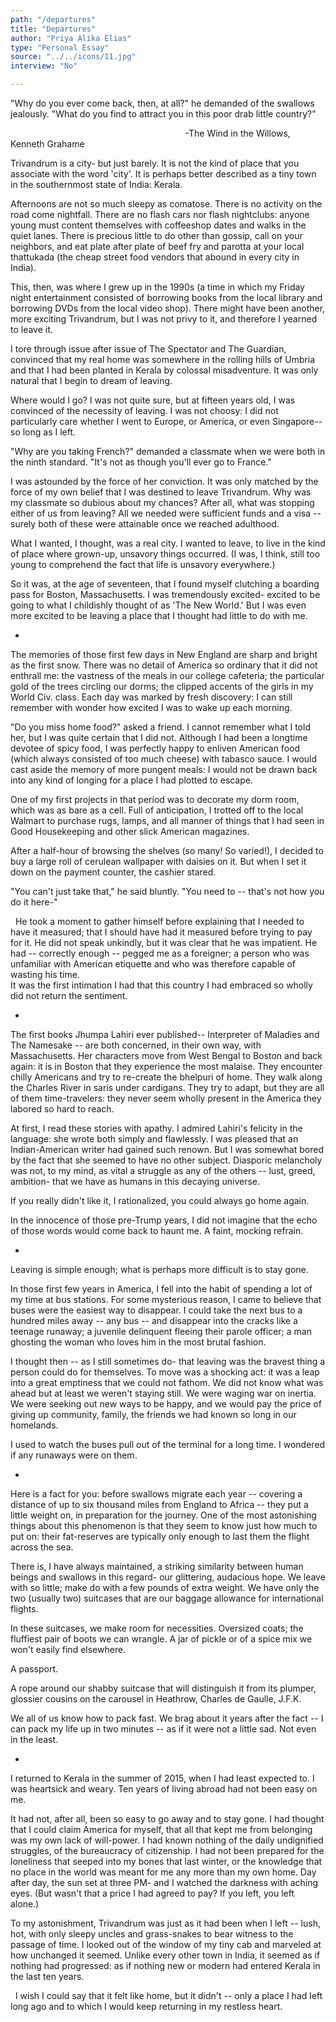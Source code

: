 ```yaml
---
path: "/departures"
title: "Departures"
author: "Priya Alika Elias"
type: "Personal Essay"
source: "../../icons/11.jpg"
interview: "No"

---
```


"Why do you ever come back, then, at all?" he demanded of the swallows jealously. "What do you find to attract you in this poor drab little country?" 

                                                                       -The Wind in the Willows, Kenneth Grahame

Trivandrum is a city- but just barely. It is not the kind of place that you associate with the word 'city'. It is perhaps better described as a tiny town in the southernmost state of India: Kerala. 

Afternoons are not so much sleepy as comatose. There is no activity on the road come nightfall. There are no flash cars nor flash nightclubs: anyone young must content themselves with coffeeshop dates and walks in the quiet lanes. There is precious little to do other than gossip, call on your neighbors, and eat plate after plate of beef fry and parotta at your local thattukada (the cheap street food vendors that abound in every city in India). 

This, then, was where I grew up in the 1990s (a time in which my Friday night entertainment consisted of borrowing books from the local library and borrowing DVDs from the local video shop). There might have been another, more exciting Trivandrum, but I was not privy to it, and therefore I yearned to leave it. 

I tore through issue after issue of The Spectator and The Guardian, convinced that my real home was somewhere in the rolling hills of Umbria and that I had been planted in Kerala by colossal misadventure. It was only natural that I begin to dream of leaving.

Where would I go? I was not quite sure, but at fifteen years old, I was convinced of the necessity of leaving. I was not choosy: I did not particularly care whether I went to Europe, or America, or even Singapore-- so long as I left. 

"Why are you taking French?" demanded a classmate when we were both in the ninth standard. "It's not as though you'll ever go to France." 

I was astounded by the force of her conviction. It was only matched by the force of my own belief that I was destined to leave Trivandrum. Why was my classmate so dubious about my chances? After all, what was stopping either of us from leaving? All we needed were sufficient funds and a visa -- surely both of these were attainable once we reached adulthood. 

What I wanted, I thought, was a real city. I wanted to leave, to live in the kind of place where grown-up, unsavory things occurred. (I was, I think, still too young to comprehend the fact that life is unsavory everywhere.)

So it was, at the age of seventeen, that I found myself clutching a boarding pass for Boston, Massachusetts. I was tremendously excited- excited to be going to what I childishly thought of as 'The New World.' But I was even more excited to be leaving a place that I thought had little to do with me.

*

The memories of those first few days in New England are sharp and bright as the first snow. There was no detail of America so ordinary that it did not enthrall me: the vastness of the meals in our college cafeteria; the particular gold of the trees circling our dorms; the clipped accents of the girls in my World Civ. class. Each day was marked by fresh discovery: I can still remember with wonder how excited I was to wake up each morning.

"Do you miss home food?" asked a friend. I cannot remember what I told her, but I was quite certain that I did not. Although I had been a longtime devotee of spicy food, I was perfectly happy to enliven American food (which always consisted of too much cheese) with tabasco sauce. I would cast aside the memory of more pungent meals: I would not be drawn back into any kind of longing for a place I had plotted to escape. 

One of my first projects in that period was to decorate my dorm room, which was as bare as a cell. Full of anticipation, I trotted off to the local Walmart to purchase rugs, lamps, and all manner of things that I had seen in Good Housekeeping and other slick American magazines.

After a half-hour of browsing the shelves (so many! So varied!), I decided to buy a large roll of cerulean wallpaper with daisies on it. But when I set it down on the payment counter, the cashier stared. 

"You can't just take that," he said bluntly. "You need to -- that's not how you do it here-"

   He took a moment to gather himself before explaining that I needed to have it measured; that I should have had it measured before trying to pay for it. He did not speak unkindly, but it was clear that he was impatient. He had -- correctly enough -- pegged me as a foreigner; a person who was unfamiliar with American etiquette and who was therefore capable of wasting his time.\
It was the first intimation I had that this country I had embraced so wholly did not return the sentiment.

*

The first books Jhumpa Lahiri ever published-- Interpreter of Maladies and The Namesake -- are both concerned, in their own way, with Massachusetts. Her characters move from West Bengal to Boston and back again: it is in Boston that they experience the most malaise. They encounter chilly Americans and try to re-create the bhelpuri of home. They walk along the Charles River in saris under cardigans. They try to adapt, but they are all of them time-travelers: they never seem wholly present in the America they labored so hard to reach.

At first, I read these stories with apathy. I admired Lahiri's felicity in the language: she wrote both simply and flawlessly. I was pleased that an Indian-American writer had gained such renown. But I was somewhat bored by the fact that she seemed to have no other subject. Diasporic melancholy was not, to my mind, as vital a struggle as any of the others -- lust, greed, ambition- that we have as humans in this decaying universe. 

If you really didn't like it, I rationalized, you could always go home again.

In the innocence of those pre-Trump years, I did not imagine that the echo of those words would come back to haunt me. A faint, mocking refrain.

*

Leaving is simple enough; what is perhaps more difficult is to stay gone. 

In those first few years in America, I fell into the habit of spending a lot of my time at bus stations. For some mysterious reason, I came to believe that buses were the easiest way to disappear. I could take the next bus to a hundred miles away -- any bus -- and disappear into the cracks like a teenage runaway; a juvenile delinquent fleeing their parole officer; a man ghosting the woman who loves him in the most brutal fashion.

I thought then -- as I still sometimes do- that leaving was the bravest thing a person could do for themselves. To move was a shocking act: it was a leap into a great emptiness that we could not fathom. We did not know what was ahead but at least we weren't staying still. We were waging war on inertia. We were seeking out new ways to be happy, and we would pay the price of giving up community, family, the friends we had known so long in our homelands. 

I used to watch the buses pull out of the terminal for a long time. I wondered if any runaways were on them.

*

Here is a fact for you: before swallows migrate each year -- covering a distance of up to six thousand miles from England to Africa -- they put a little weight on, in preparation for the journey. One of the most astonishing things about this phenomenon is that they seem to know just how much to put on: their fat-reserves are typically only enough to last them the flight across the sea. 

There is, I have always maintained, a striking similarity between human beings and swallows in this regard- our glittering, audacious hope. We leave with so little; make do with a few pounds of extra weight. We have only the two (usually two) suitcases that are our baggage allowance for international flights. 

In these suitcases, we make room for necessities. Oversized coats; the fluffiest pair of boots we can wrangle. A jar of pickle or of a spice mix we won't easily find elsewhere. 

A passport. 

A rope around our shabby suitcase that will distinguish it from its plumper, glossier cousins on the carousel in Heathrow, Charles de Gaulle, J.F.K. 

We all of us know how to pack fast. We brag about it years after the fact -- I can pack my life up in two minutes -- as if it were not a little sad. Not even in the least.

*

I returned to Kerala in the summer of 2015, when I had least expected to. I was heartsick and weary. Ten years of living abroad had not been easy on me. 

It had not, after all, been so easy to go away and to stay gone. I had thought that I could claim America for myself, that all that kept me from belonging was my own lack of will-power. I had known nothing of the daily undignified struggles, of the bureaucracy of citizenship. I had not been prepared for the loneliness that seeped into my bones that last winter, or the knowledge that no place in the world was meant for me any more than my own home. Day after day, the sun set at three PM- and I watched the darkness with aching eyes. (But wasn't that a price I had agreed to pay? If you left, you left alone.) 

To my astonishment, Trivandrum was just as it had been when I left -- lush, hot, with only sleepy uncles and grass-snakes to bear witness to the passage of time. I looked out of the window of my tiny cab and marveled at how unchanged it seemed. Unlike every other town in India, it seemed as if nothing had progressed: as if nothing new or modern had entered Kerala in the last ten years.

   I wish I could say that it felt like home, but it didn't -- only a place I had left long ago and to which I would keep returning in my restless heart.
